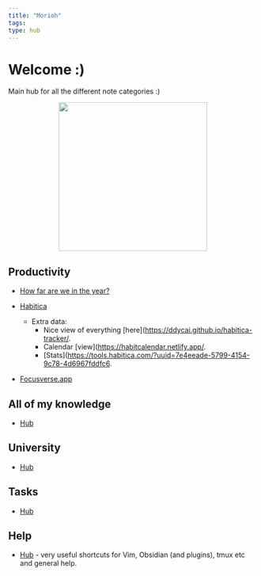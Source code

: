 ```yaml
---
title: "Morioh"
tags:
type: hub
---
```

# Welcome :)

Main hub for all the different note categories :)

<center><img src="https://media2.giphy.com/media/TI9HiyUqRm75jPyKQ5/giphy.gif?cid=ecf05e4799x4brmyrv3lgup74b1onq4s89nps3z3lwxmbls2&rid=giphy.gif&ct=g" width='300'></center>

## Productivity
- [How far are we in the year?](notes/how-far-in-the-year-scrips.md)

- [Habitica](https://habitica.com/)
    - Extra data:
        - Nice view of everything [here](https://ddycai.github.io/habitica-tracker/.
        - Calendar [view](https://habitcalendar.netlify.app/.
        - [Stats](https://tools.habitica.com/?uuid=7e4eeade-5799-4154-9c78-4d6967fddfc6.

- [Focusverse.app](https://www.focusverse.app/)
## All of my knowledge 
- [Hub](notes/general/knowledge-hub.md)

## University
- [Hub](notes/university/university-hub.md)

## Tasks
- [Hub](notes/general/tasks/task-hub.md)

## Help
- [Hub](notes/general/help.md) - very useful shortcuts for Vim, Obsidian (and plugins), tmux etc and general help.